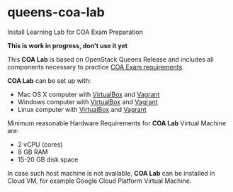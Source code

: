 # queens-coa-lab
Install Learning Lab for COA Exam Preparation

**This is work in progress, don't use it yet**

This **COA Lab** is based on OpenStack Queens Release and includes all components necessary to practice [COA Exam requirements](https://www.openstack.org/coa/requirements/).

**COA Lab** can be set up with:

* Mac OS X computer with [VirtualBox](https://www.virtualbox.org/wiki/Downloads) and [Vagrant](https://www.vagrantup.com/downloads.html)
* Windows computer with [VirtualBox](https://www.virtualbox.org/wiki/Downloads) and [Vagrant](https://www.vagrantup.com/downloads.html)
* Linux computer with [VirtualBox](https://www.virtualbox.org/wiki/Downloads) and [Vagrant](https://www.vagrantup.com/downloads.html)

Minimum reasonable Hardware Requirements for **COA Lab** Virtual Machine are:

* 2 vCPU (cores)
* 8 GB RAM
* 15-20 GB disk space

In case such host machine is not available, **COA Lab** can be installed in Cloud VM, for example Google Cloud Platform Virtual Machine.
